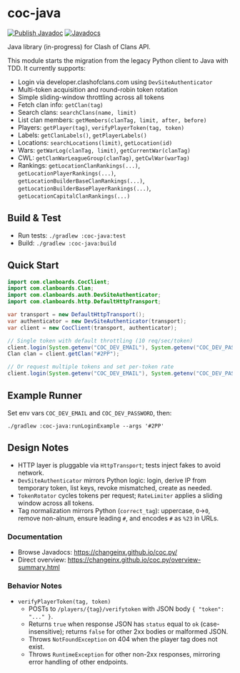 # coc-java

[![Publish Javadoc](https://github.com/ChangeinX/coc.py/actions/workflows/publish-javadoc.yml/badge.svg?branch=master)](https://github.com/ChangeinX/coc.py/actions/workflows/publish-javadoc.yml)
[![Javadocs](https://img.shields.io/badge/docs-Javadoc-blue)](https://ChangeinX.github.io/coc.py/)

Java library (in-progress) for Clash of Clans API.

This module starts the migration from the legacy Python client to Java with TDD. It currently supports:

- Login via developer.clashofclans.com using `DevSiteAuthenticator`
- Multi-token acquisition and round-robin token rotation
- Simple sliding-window throttling across all tokens
- Fetch clan info: `getClan(tag)`
- Search clans: `searchClans(name, limit)`
- List clan members: `getMembers(clanTag, limit, after, before)`
- Players: `getPlayer(tag)`, `verifyPlayerToken(tag, token)`
- Labels: `getClanLabels()`, `getPlayerLabels()`
- Locations: `searchLocations(limit)`, `getLocation(id)`
- Wars: `getWarLog(clanTag, limit)`, `getCurrentWar(clanTag)`
- CWL: `getClanWarLeagueGroup(clanTag)`, `getCwlWar(warTag)`
- Rankings: `getLocationClanRankings(...)`, `getLocationPlayerRankings(...)`,
  `getLocationBuilderBaseClanRankings(...)`, `getLocationBuilderBasePlayerRankings(...)`, `getLocationCapitalClanRankings(...)`

## Build & Test

- Run tests: `./gradlew :coc-java:test`
- Build: `./gradlew :coc-java:build`

## Quick Start

```java
import com.clanboards.CocClient;
import com.clanboards.Clan;
import com.clanboards.auth.DevSiteAuthenticator;
import com.clanboards.http.DefaultHttpTransport;

var transport = new DefaultHttpTransport();
var authenticator = new DevSiteAuthenticator(transport);
var client = new CocClient(transport, authenticator);

// Single token with default throttling (10 req/sec/token)
client.login(System.getenv("COC_DEV_EMAIL"), System.getenv("COC_DEV_PASSWORD"));
Clan clan = client.getClan("#2PP");

// Or request multiple tokens and set per-token rate
client.login(System.getenv("COC_DEV_EMAIL"), System.getenv("COC_DEV_PASSWORD"), 3, 30);
```

## Example Runner

Set env vars `COC_DEV_EMAIL` and `COC_DEV_PASSWORD`, then:

```
./gradlew :coc-java:runLoginExample --args '#2PP'
```

## Design Notes

- HTTP layer is pluggable via `HttpTransport`; tests inject fakes to avoid network.
- `DevSiteAuthenticator` mirrors Python logic: login, derive IP from temporary token, list keys, revoke mismatched, create as needed.
- `TokenRotator` cycles tokens per request; `RateLimiter` applies a sliding window across all tokens.
- Tag normalization mirrors Python (`correct_tag`): uppercase, `O`→`0`, remove non-alnum, ensure leading `#`, and encodes `#` as `%23` in URLs.

### Documentation

- Browse Javadocs: https://changeinx.github.io/coc.py/
- Direct overview: https://changeinx.github.io/coc.py/overview-summary.html

### Behavior Notes

- `verifyPlayerToken(tag, token)`
  - POSTs to `/players/{tag}/verifytoken` with JSON body `{ "token": "..." }`.
  - Returns `true` when response JSON has `status` equal to `ok` (case-insensitive); returns `false` for other 2xx bodies or malformed JSON.
  - Throws `NotFoundException` on 404 when the player tag does not exist.
  - Throws `RuntimeException` for other non-2xx responses, mirroring error handling of other endpoints.

